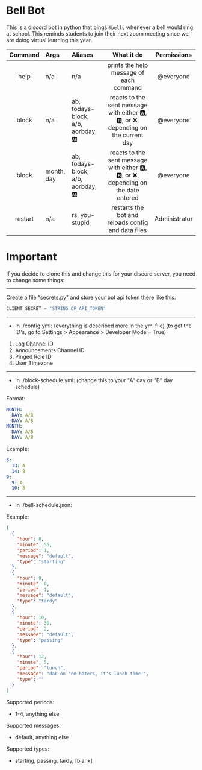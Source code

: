 # Bell Bot

This is a discord bot in python that pings `@bells` whenever a bell would ring at school. This reminds students to join their next zoom meeting since we are doing virtual learning this year.


| Command | Args       | Aliases                             | What it do                                                                           | Permissions   |
| :---:   | :---       | :---                                | :---:                                                                                |:---:          |
| help    | n/a        | n/a                                 | prints the help message of each command                                              | @everyone     |
| block   | n/a        | ab, todays-block, a/b, aorbday, 🆎 | reacts to the sent message with either 🅰️, 🅱️, or ❌, depending on the current day  | @everyone     |
| block   | month, day | ab, todays-block, a/b, aorbday, 🆎 | reacts to the sent message with either 🅰️, 🅱️, or ❌, depending on the date entered | @everyone     |
| restart | n/a        | rs, you-stupid                      | restarts the bot and reloads config and data files                                   | Administrator |

# Important

If you decide to clone this and change this for your discord server, you need to change some things:

---
Create a file "secrets.py" and store your bot api token there like this:
```python
CLIENT_SECRET = "STRING_OF_API_TOKEN"
```

---
* In ./config.yml: (everything is described more in the yml file) (to get the ID's, go to Settings > Appearance > Developer Mode = True)
1. Log Channel ID
2. Announcements Channel ID
3. Pinged Role ID
4. User Timezone
---
* In ./block-schedule.yml: (change this to your "A" day or "B" day schedule)

Format:
```yml
MONTH:
  DAY: A/B
  DAY: A/B
MONTH:
  DAY: A/B
  DAY: A/B
```
Example:
```yml
8:
  13: A
  14: B
9:
  9: A
  10: B
```
---
* In ./bell-schedule.json:

Example:
```json
[
  {
    "hour": 8,
    "minute": 55,
    "period": 1,
    "message": "default",
    "type": "starting"   
  },
  {
    "hour": 9,
    "minute": 0,
    "period": 1,
    "message": "default",
    "type": "tardy"
  },
  {
    "hour": 10,
    "minute": 30,
    "period": 2,
    "message": "default",
    "type": "passing"
  },
  {
    "hour": 12,
    "minute": 5,
    "period": "lunch",
    "message": "dab on 'em haters, it's lunch time!",
    "type": ""
  }
]
```
Supported periods:
* 1-4, anything else

Supported messages:
* default, anything else

Supported types:
* starting, passing, tardy, [blank]